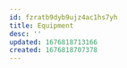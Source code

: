 ```yaml
---
id: fzratb9dyb9ujz4ac1hs7yh
title: Equipment
desc: ''
updated: 1676818713166
created: 1676818707378
---
```

